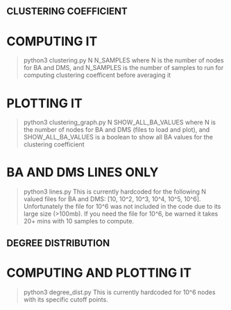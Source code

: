 ## CLUSTERING COEFFICIENT
# COMPUTING IT
> python3 clustering.py N N_SAMPLES
where N is the number of nodes for BA and DMS, and N_SAMPLES is the number of samples to run for computing clustering coefficent before averaging it 
# PLOTTING IT 
> python3 clustering_graph.py N SHOW_ALL_BA_VALUES
where N is the number of nodes for BA and DMS (files to load and plot), and SHOW_ALL_BA_VALUES is a boolean to show all BA values for the clustering coefficient
# BA AND DMS LINES ONLY
> python3 lines.py
This is currently hardcoded for the following N valued files for BA and DMS: [10, 10^2, 10^3, 10^4, 10^5, 10^6]. Unfortunately the file for 10^6 was not included in the code due to its large size (>100mb). If you need the file for 10^6, be warned it takes 20+ mins with 10 samples to compute.

## DEGREE DISTRIBUTION
# COMPUTING AND PLOTTING IT
> python3 degree_dist.py
This is currently hardcoded for 10^6 nodes with its specific cutoff points.


